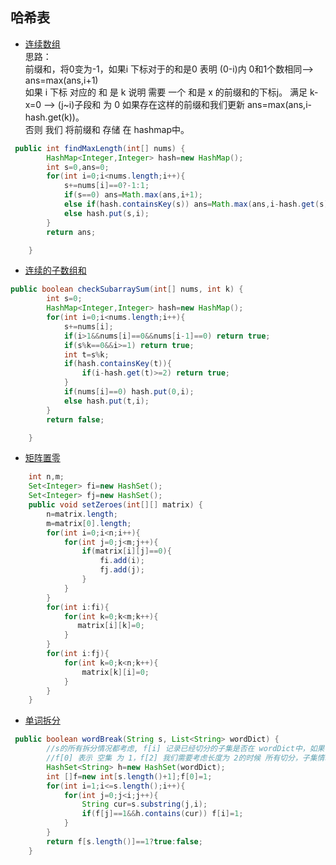 ## 哈希表

* [连续数组](https://leetcode.cn/problems/contiguous-array/)  
思路：  
前缀和，将0变为-1，如果i 下标对于的和是0 表明 (0-i)内 0和1个数相同--> ans=max(ans,i+1)  
如果 i 下标 对应的 和 是 k 说明 需要 一个 和是 x 的前缀和的下标j。 满足 k-x=0 --> (j~i)子段和 为 0 如果存在这样的前缀和我们更新 ans=max(ans,i-hash.get(k))。  
否则 我们 将前缀和 存储 在 hashmap中。
```java
 public int findMaxLength(int[] nums) {
        HashMap<Integer,Integer> hash=new HashMap();
        int s=0,ans=0;
        for(int i=0;i<nums.length;i++){
            s+=nums[i]==0?-1:1;
            if(s==0) ans=Math.max(ans,i+1);
            else if(hash.containsKey(s)) ans=Math.max(ans,i-hash.get(s));
            else hash.put(s,i);
        }
        return ans;

    }
```
* [连续的子数组和](https://leetcode.cn/problems/continuous-subarray-sum/)

```java
public boolean checkSubarraySum(int[] nums, int k) {
        int s=0;
        HashMap<Integer,Integer> hash=new HashMap();
        for(int i=0;i<nums.length;i++){
            s+=nums[i];
            if(i>1&&nums[i]==0&&nums[i-1]==0) return true;
            if(s%k==0&&i>=1) return true;
            int t=s%k;
            if(hash.containsKey(t)){
                if(i-hash.get(t)>=2) return true;
            }
            if(nums[i]==0) hash.put(0,i);
            else hash.put(t,i);
        }
        return false;

    }
```
* [矩阵置零](https://leetcode.cn/problems/set-matrix-zeroes/)
```java
    int n,m;
    Set<Integer> fi=new HashSet();
    Set<Integer> fj=new HashSet();
    public void setZeroes(int[][] matrix) {
        n=matrix.length;
        m=matrix[0].length;
        for(int i=0;i<n;i++){
            for(int j=0;j<m;j++){
                if(matrix[i][j]==0){
                    fi.add(i);
                    fj.add(j);
                }
            }
        }
        for(int i:fi){
            for(int k=0;k<m;k++){
               matrix[i][k]=0;
            }
        }
        for(int i:fj){
            for(int k=0;k<n;k++){
                matrix[k][i]=0;
            }
        }
    }
```
* [ 单词拆分](https://leetcode.cn/problems/word-break/)
```java
 public boolean wordBreak(String s, List<String> wordDict) {
        //s的所有拆分情况都考虑, f[i] 记录已经切分的子集是否在 wordDict中，如果在则为1 不在 0
        //f[0] 表示 空集 为 1，f[2] 我们需要考虑长度为 2的时候 所有切分，子集情况，是否有一种是可行的方案。
        HashSet<String> h=new HashSet(wordDict);
        int []f=new int[s.length()+1];f[0]=1;
        for(int i=1;i<=s.length();i++){
            for(int j=0;j<i;j++){
                String cur=s.substring(j,i);
                if(f[j]==1&&h.contains(cur)) f[i]=1;
            }
        }
        return f[s.length()]==1?true:false;
    }
```
